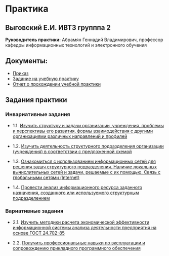 # Практика
## Выговский Е.И. ИВТ3 групппа 2

**Руководитель практики:** Абрамян Геннадий Владимирович, профессор кафедры информационных технологий и электронного обучения

## Документы:
- [Приказ](приказ.pdf "Приказ")
- [Задание на учебную практику](задание.pdf "Задание на учебную практику")
- [Отчет о прохождении учебной практики](отчет.pdf "Отчет о прохождении учебной практики")

## Задания практики

### Инвариативные задания

- 1.1. [Изучить структуру и задачи организации, учреждения, проблемы и перспективы его развития, формы взаимодействия с другими организациями различных направлений и профилей](иср/1/иср1.md)

- 1.2. [Изучить деятельность структурного подразделения организации (учреждения) в соответствии с предложенной схемой](иср/2/иср2.md)

- 1.3. [Ознакомиться с использованием информационных сетей для решения задач структурного подразделения. Наличие локальных вычислительных сетей и задачи, решаемые с их помощью. Связь с глобальными сетями (Internet)](иср/3/иср3.md)

- 1.4. [Провести анализ информационного ресурса заданного назначения, созданного или используемого структурным подразделением](иср/4/иср4.md)

### Вариативные задания

- 2.1. [Изучить методики расчета экономической эффективности информационной системы анализа деятельности предприятия на основе ГОСТ 24.702-85](вср/1/вср1.md)

- 2.2. [Получить профессиональные навыки по эксплуатации и сопровождению прикладного программного обеспечения](вср/2/вср2.md)

